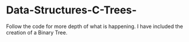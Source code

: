 # Data-Structures-C-Trees-
Follow the code for more depth of what is happening. I have included the creation of a Binary Tree.
